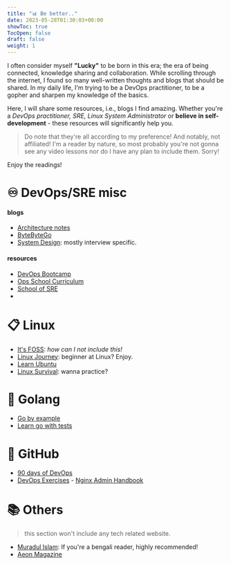 ```yaml
---
title: "📊 Be better.."
date: 2023-05-28T01:30:03+00:00
showToc: true
TocOpen: false
draft: false
weight: 1
---
```


I often consider myself **"Lucky"** to be born in this era; the era of being connected, knowledge sharing and collaboration. While scrolling through the internet, I found so many well-written thoughts and blogs that should be shared. In my daily life, I'm trying to be a DevOps practitioner, to be a gopher and sharpen my knowledge of the basics.

Here, I will share some resources, i.e., blogs I find amazing. Whether you're a *DevOps practitioner, SRE, Linux System Administrator* or **believe in self-development** - these resources will significantly help you.

> ‍Do note that they're all according to my preference! And notably, not affiliated! I'm a reader by nature, so most probably you're not gonna see any video lessons nor do I have any plan to include them. Sorry!

Enjoy the readings!

# ♾️ DevOps/SRE misc

#### blogs

- [Architecture notes](https://architecturenotes.co/)
- [ByteByteGo](https://blog.bytebytego.com/)
- [System Design](https://systemdesign.one/): mostly interview specific.

#### resources

- [DevOps Bootcamp](http://devopsbootcamp.osuosl.org/start-here.html)
- [Ops School Curriculum](https://www.opsschool.org/)
- [School of SRE](https://linkedin.github.io/school-of-sre/)
-

# 📋 Linux

- [It's FOSS](https://itsfoss.com/): *how can I not include this!*
- [Linux Journey](https://linuxjourney.com/): beginner at Linux? Enjoy.
- [Learn Ubuntu](https://learnubuntu.com/)
- [Linux Survival](https://linuxsurvival.com/): wanna practice?

# 📁 Golang

- [Go by example](https://gobyexample.com/)
- [Learn go with tests](https://quii.gitbook.io/learn-go-with-tests/)

# 📮 GitHub

- [90 days of DevOps](https://github.com/MichaelCade/90DaysOfDevOps)
- [DevOps Exercises](https://github.com/bregman-arie/devops-exercises) - [Nginx Admin Handbook](https://github.com/trimstray/nginx-admins-handbook)

# 📚 Others

> this section won't include any tech related website.

- [Muradul Islam](https://muradulislam.me/): If you're a bengali reader, highly recommended!
- [Aeon Magazine](https://aeon.co/)
